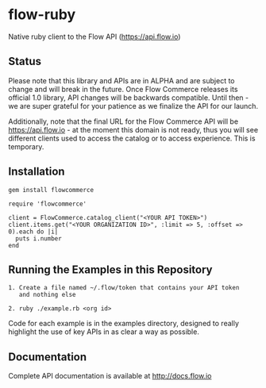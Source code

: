 # flow-ruby

Native ruby client to the Flow API (https://api.flow.io)

## Status

Please note that this library and APIs are in ALPHA and are subject to
change and will break in the future. Once Flow Commerce releases its
official 1.0 library, API changes will be backwards compatible. Until
then - we are super grateful for your patience as we finalize the API
for our launch.

Additionally, note that the final URL for the Flow Commerce API will
be https://api.flow.io - at the moment this domain is not ready, thus
you will see different clients used to access the catalog or to access
experience. This is temporary.

## Installation

    gem install flowcommerce

    require 'flowcommerce'

    client = FlowCommerce.catalog_client("<YOUR API TOKEN>")
    client.items.get("<YOUR ORGANIZATION ID>", :limit => 5, :offset => 0).each do |i|
      puts i.number
    end
     

## Running the Examples in this Repository

    1. Create a file named ~/.flow/token that contains your API token
       and nothing else

    2. ruby ./example.rb <org id>

Code for each example is in the examples directory, designed to really
highlight the use of key APIs in as clear a way as possible.


## Documentation

Complete API documentation is available at http://docs.flow.io
